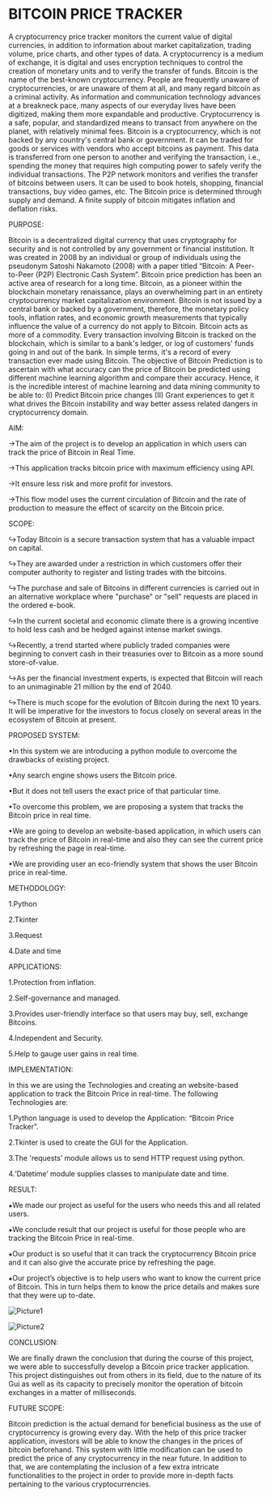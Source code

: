 # BITCOIN PRICE TRACKER

A cryptocurrency price tracker monitors the current value of digital currencies, in addition to information about market capitalization, trading volume, price charts, and other types of data. A cryptocurrency is a medium of exchange, it is digital and uses encryption techniques to control the creation of monetary units and to verify the transfer of funds. Bitcoin is the name of the best-known cryptocurrency. People are frequently unaware of cryptocurrencies, or are unaware of them at all, and many regard bitcoin as a criminal activity. As information and communication technology advances at a breakneck pace, many aspects of our everyday lives have been digitized, making them more expandable and productive. Cryptocurrency is a safe, popular, and standardized means to transact from anywhere on the planet, with relatively minimal fees. Bitcoin is a cryptocurrency, which is not backed by any country's central bank or government. It can be traded for goods or services with vendors who accept bitcoins as payment. This data is transferred from one person to another and verifying the transaction, i.e., spending the money that requires high computing power to safely verify the individual transactions. The P2P network monitors and verifies the transfer of bitcoins between users. It can be used to book hotels, shopping, financial transactions, buy video games, etc. The Bitcoin price is determined through supply and demand. A finite supply of bitcoin mitigates inflation and deflation risks.   

PURPOSE:

Bitcoin is a decentralized digital currency that uses cryptography for security and is not controlled by any government or financial institution. It was created in 2008 by an individual or group of individuals using the pseudonym Satoshi Nakamoto (2008) with a paper titled “Bitcoin: A Peer-to-Peer (P2P) Electronic Cash System”. Bitcoin price prediction has been an active area of research for a long time. Bitcoin, as a pioneer within the blockchain monetary renaissance, plays an overwhelming part in an entirety cryptocurrency market capitalization environment. Bitcoin is not issued by a central bank or backed by a government, therefore, the monetary policy tools, inflation rates, and economic growth measurements that typically influence the value of a currency do not apply to Bitcoin. Bitcoin acts as more of a commodity. Every transaction involving Bitcoin is tracked on the blockchain, which is similar to a bank's ledger, or log of customers' funds going in and out of the bank. In simple terms, it's a record of every transaction ever made using Bitcoin. The objective of Bitcoin Prediction is to ascertain with what accuracy can the price of Bitcoin be predicted using different machine learning algorithm and compare their accuracy. Hence, it is the incredible interest of machine learning and data mining community to be able to: (I) Predict Bitcoin price changes (II) Grant experiences to get it what drives the Bitcoin instability and way better assess related dangers in cryptocurrency domain. 

AIM:

→The aim of the project is to develop an application in which users can track the price  of Bitcoin in Real Time.

→This application tracks bitcoin price with maximum efficiency using API.

→It ensure less risk and more profit for investors.

→This flow model uses the current circulation of Bitcoin and the rate of production to measure the effect of scarcity on the Bitcoin price.


SCOPE:

↪Today Bitcoin is a secure transaction system that has a valuable impact on capital.

↪They are awarded under a restriction in which customers offer their computer authority to register and listing trades with the bitcoins.

↪The purchase and sale of Bitcoins in different currencies is carried out in an alternative workplace where "purchase" or "sell" requests are placed in the ordered e-book.

↪In the current societal and economic climate there is a growing incentive to hold less cash and be hedged against intense market swings.

↪Recently, a trend started where publicly traded companies were beginning to convert cash in their treasuries over to Bitcoin as a more sound store-of-value.

↪As per the financial investment experts, is expected that Bitcoin will reach to an unimaginable 21 million by the end of 2040.

↪There is much scope for the evolution of Bitcoin during the next 10 years. It will be imperative for the investors to focus closely on several areas in the ecosystem of Bitcoin at present.


PROPOSED SYSTEM:

•In this system we are introducing a python module to overcome the drawbacks of existing project.

•Any search engine shows users the Bitcoin price.

•But it does not tell users the exact price of that particular time.

•To overcome this problem, we are proposing a system that tracks the Bitcoin price in real time.

•We are going to develop an website-based application, in which users can track the price of Bitcoin in real-time and also they can see the current price by refreshing the page in real-time.

•We are providing user an eco-friendly system that shows the user Bitcoin price in real-time.


METHODOLOGY:


1.Python

2.Tkinter

3.Request

4.Date and time


APPLICATIONS:


1.Protection from inflation.

2.Self-governance and managed.

3.Provides user-friendly interface so that users may buy, sell, exchange Bitcoins.

4.Independent and Security.

5.Help to gauge user gains in real time.


IMPLEMENTATION:


In this we are using the Technologies and creating an website-based application to track the Bitcoin Price in real-time. The following Technologies are:

1.Python language is used to develop the Application: “Bitcoin Price Tracker".

2.Tkinter is used to create the GUI for the Application.

3.The 'requests’ module allows us to send HTTP request using python.

4.‘Datetime’ module supplies classes to manipulate date and time.


RESULT:


⁕We made our project as useful for the users who needs this and all related users.

⁕We conclude result that our project is useful for those people who are tracking the Bitcoin Price in real-time.

⁕Our product is so useful that it can track the cryptocurrency Bitcoin price and it can also give the accurate price by refreshing the page.

⁕Our project’s objective is to help users who want to know the current price of Bitcoin. This in turn helps them to know the price details and makes sure that they were up to-date.


![Picture1](https://github.com/saikiran5555/bitcoinpricetracker/assets/116197365/242e3beb-dfca-4830-aa44-9d4bd4e5d103)

![Picture2](https://github.com/saikiran5555/bitcoinpricetracker/assets/116197365/8187cd95-c0d7-47f8-958c-d6f14c9be2f1)


CONCLUSION:


We are finally drawn the conclusion that during the course of this project, we were able to successfully develop a Bitcoin price tracker application. This project distinguishes out from others in its field, due to the nature of its Gui as well as its capacity to precisely monitor the operation of bitcoin exchanges in a matter of milliseconds.


FUTURE SCOPE:

Bitcoin prediction is the actual demand for beneficial business as the use of cryptocurrency is growing every day. With the help of this price tracker application, investors will be able to know the changes in the prices of bitcoin beforehand. This system with little modification can be used to predict the price of any cryptocurrency in the near future. In addition to that, we are contemplating the inclusion of a few extra intricate functionalities to the project in order to provide more in-depth facts pertaining to the various cryptocurrencies.                  








